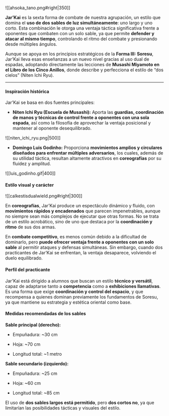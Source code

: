 ![[ahsoka_tano.png#right|350]]

**Jar’Kai** es la sexta forma de combate de nuestra agrupación, un estilo que domina el **uso de dos sables de luz simultáneamente**: uno largo y uno corto. Esta combinación le otorga una ventaja táctica significativa frente a oponentes que combaten con un solo sable, ya que permite **defender y atacar al mismo tiempo**, controlando el ritmo del combate y presionando desde múltiples ángulos.

Aunque se apoya en los principios estratégicos de la **Forma III: Soresu**, Jar’Kai lleva esas enseñanzas a un nuevo nivel gracias al uso dual de espadas, adoptando directamente las lecciones de **Musashi Miyamoto en el Libro de los Cinco Anillos**, donde describe y perfecciona el estilo de “dos cielos” (Niten Ichi Ryu).

---

#### Inspiración histórica

Jar’Kai se basa en dos fuentes principales:

- **Niten Ichi Ryu (Escuela de Musashi):** Aporta las **guardias, coordinación de manos y técnicas de control frente a oponentes con una sola espada**, así como la filosofía de aprovechar la ventaja posicional y mantener al oponente desequilibrado.

![[niten_ichi_ryu.png|500]]
    
- **Domingo Luis Godinho:** Proporciona **movimientos amplios y circulares diseñados para enfrentar múltiples adversarios**, los cuales, además de su utilidad táctica, resultan altamente atractivos en **coreografías** por su fluidez y amplitud.
    
![[luis_godinho.gif|400]]


#### Estilo visual y carácter

![[calkestisdualwield.png#right|300]]

En **coreografías**, Jar’Kai produce un espectáculo dinámico y fluido, con **movimientos rápidos y encadenados** que parecen impenetrables, aunque no siempre sean más complejos de ejecutar que otras formas. No se trata de un estilo acrobático, sino de uno que destaca por la **coordinación y ritmo** de sus dos armas.

En **combate competitivo**, es menos común debido a la dificultad de dominarlo, pero **puede ofrecer ventaja frente a oponentes con un solo sable** al permitir ataques y defensas simultáneas. Sin embargo, cuando dos practicantes de Jar’Kai se enfrentan, la ventaja desaparece, volviendo el duelo equilibrado.

#### Perfil del practicante

Jar’Kai está dirigido a alumnos que buscan un estilo **técnico y versátil**, capaz de adaptarse tanto a **competencia** como a **exhibiciones llamativas**. Es una forma que exige **coordinación y control del espacio**, y que recompensa a quienes dominan previamente los fundamentos de Soresu, ya que mantiene su estrategia y estética oriental como base.

#### Medidas recomendadas de los sables

**Sable principal (derecho):**

- Empuñadura: ~30 cm
    
- Hoja: ~70 cm
    
- Longitud total: ~1 metro
    

**Sable secundario (izquierdo):**

- Empuñadura: ~25 cm
    
- Hoja: ~60 cm
    
- Longitud total: ~85 cm
    

El uso de **dos sables largos está permitido**, pero **dos cortos no**, ya que limitarían las posibilidades tácticas y visuales del estilo.